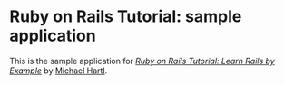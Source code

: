 # Ruby on Rails Tutorial: sample application

This is the sample application for 
[*Ruby on Rails Tutorial: Learn Rails by Example*](http://railstutorial.org/)
by [Michael Hartl](http://micharlhartl.com/).
